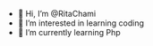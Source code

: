 - 👋 Hi, I’m @RitaChami
- 👀 I’m interested in learning coding
- 🌱 I’m currently learning Php

<!---
RitaChami/RitaChami is a ✨ special ✨ repository because its `README.md` (this file) appears on your GitHub profile.
You can click the Preview link to take a look at your changes.
--->
